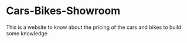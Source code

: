 # Cars-Bikes-Showroom
This is a website to know about the pricing of the cars and bikes to build some knowledge
